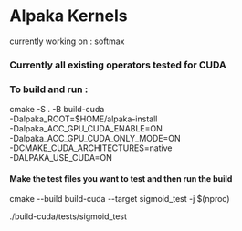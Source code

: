 # Alpaka Kernels 

currently working on  : softmax

### Currently all existing operators tested for CUDA

### To build and run :

cmake -S . -B build-cuda \
  -Dalpaka_ROOT=$HOME/alpaka-install \
  -Dalpaka_ACC_GPU_CUDA_ENABLE=ON \
  -Dalpaka_ACC_GPU_CUDA_ONLY_MODE=ON \
  -DCMAKE_CUDA_ARCHITECTURES=native \
  -DALPAKA_USE_CUDA=ON


#### Make the test files you want to test and then run the build
  
cmake --build build-cuda --target sigmoid_test -j $(nproc)

./build-cuda/tests/sigmoid_test
